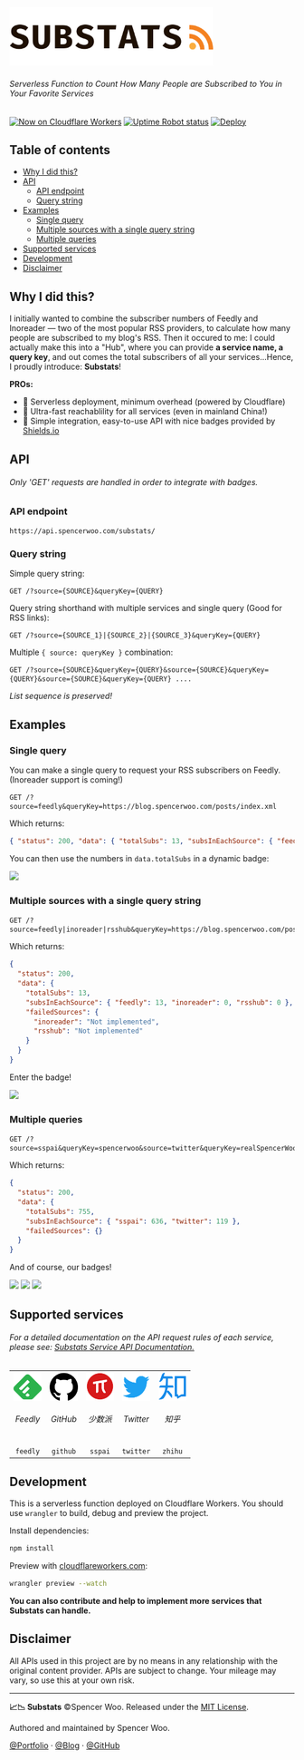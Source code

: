 <img src="./assets/substats.svg" alt="substats-logo" width="360px" height="auto" />

<h6>Serverless Function to Count How Many People are Subscribed to You in Your Favorite Services</h6>

[![Now on Cloudflare Workers](https://img.shields.io/badge/Now%20on-Cloudflare%20Workers-f38020?logo=cloudflare&logoColor=f38020)](https://api.spencerwoo.com/substats/)
[![Uptime Robot status](https://img.shields.io/uptimerobot/status/m784533782-966fa87a7f1afd93c9cc4e51?label=Status&color=00B0D8&logo=probot&logoColor=white)](https://stats.uptimerobot.com/92yjVTmk63/784533782)
[![Deploy](https://github.com/spencerwooo/Substats/workflows/Deploy/badge.svg)](https://github.com/spencerwooo/Substats/actions?query=workflow%3ADeploy)

<h2>Table of contents</h2>

- [Why I did this?](#why-i-did-this)
- [API](#api)
  - [API endpoint](#api-endpoint)
  - [Query string](#query-string)
- [Examples](#examples)
  - [Single query](#single-query)
  - [Multiple sources with a single query string](#multiple-sources-with-a-single-query-string)
  - [Multiple queries](#multiple-queries)
- [Supported services](#supported-services)
- [Development](#development)
- [Disclaimer](#disclaimer)

## Why I did this?

I initially wanted to combine the subscriber numbers of Feedly and Inoreader — two of the most popular RSS providers, to calculate how many people are subscribed to my blog's RSS. Then it occured to me: I could actually make this into a "Hub", where you can provide **a service name, a query key**, and out comes the total subscribers of all your services...Hence, I proudly introduce: **Substats**!

**PROs:**

- 🧊 Serverless deployment, minimum overhead (powered by Cloudflare)
- 🚀 Ultra-fast reachablility for all services (even in mainland China!)
- 🎈 Simple integration, easy-to-use API with nice badges provided by [Shields.io](https://shields.io/)

## API

<h6>Only 'GET' requests are handled in order to integrate with badges.</h6>

### API endpoint

```
https://api.spencerwoo.com/substats/
```

### Query string

Simple query string:

```http
GET /?source={SOURCE}&queryKey={QUERY}
```

Query string shorthand with multiple services and single query (Good for RSS links):

```http
GET /?source={SOURCE_1}|{SOURCE_2}|{SOURCE_3}&queryKey={QUERY}
```

Multiple `{ source: queryKey }` combination:

```http
GET /?source={SOURCE}&queryKey={QUERY}&source={SOURCE}&queryKey={QUERY}&source={SOURCE}&queryKey={QUERY} ....
```

_List sequence is preserved!_

## Examples

### Single query

You can make a single query to request your RSS subscribers on Feedly. (Inoreader support is coming!)

```http
GET /?source=feedly&queryKey=https://blog.spencerwoo.com/posts/index.xml
```

Which returns:

```json
{ "status": 200, "data": { "totalSubs": 13, "subsInEachSource": { "feedly": 13 }, "failedSources": {} } }
```

You can then use the numbers in `data.totalSubs` in a dynamic badge:

[![](https://img.shields.io/badge/dynamic/json?label=Feedly&query=%24.data.totalSubs&url=https%3A%2F%2Fapi.spencerwoo.com%2Fsubstats%2F%3Fsource%3Dfeedly%26queryKey%3Dhttps%3A%2F%2Fblog.spencerwoo.com%2Fposts%2Findex.xml&color=2bb24c&logo=feedly&style=for-the-badge)](https://api.spencerwoo.com/substats/?source=feedly&queryKey=https://blog.spencerwoo.com/posts/index.xml)

### Multiple sources with a single query string

```http
GET /?source=feedly|inoreader|rsshub&queryKey=https://blog.spencerwoo.com/posts/index.xml
```

Which returns:

```json
{
  "status": 200,
  "data": {
    "totalSubs": 13,
    "subsInEachSource": { "feedly": 13, "inoreader": 0, "rsshub": 0 },
    "failedSources": {
      "inoreader": "Not implemented",
      "rsshub": "Not implemented"
    }
  }
}
```

Enter the badge!

[![](https://img.shields.io/badge/dynamic/json?label=RSS%20subs&query=%24.data.totalSubs&url=https%3A%2F%2Fapi.spencerwoo.com%2Fsubstats%2F%3Fsource%3Dfeedly%257Cinoreader%257Crsshub%26queryKey%3Dhttps%3A%2F%2Fblog.spencerwoo.com%2Fposts%2Findex.xml&color=ffa500&logo=rss&style=for-the-badge)](https://api.spencerwoo.com/substats/?source=feedly|inoreader|rsshub&queryKey=https://blog.spencerwoo.com/posts/index.xml)

### Multiple queries

```http
GET /?source=sspai&queryKey=spencerwoo&source=twitter&queryKey=realSpencerWoo
```

Which returns:

```json
{
  "status": 200,
  "data": {
    "totalSubs": 755,
    "subsInEachSource": { "sspai": 636, "twitter": 119 },
    "failedSources": {}
  }
}
```

And of course, our badges!

[![](https://img.shields.io/badge/dynamic/json?label=Social%20media&query=%24.data.totalSubs&url=https%3A%2F%2Fapi.spencerwoo.com%2Fsubstats%2F%3Fsource%3Dsspai%26queryKey%3Dspencerwoo%26source%3Dtwitter%26queryKey%3DrealSpencerWoo&color=brightgreen&style=for-the-badge)](https://api.spencerwoo.com/substats/?source=sspai&queryKey=spencerwoo&source=twitter&queryKey=realSpencerWoo)
[![](https://img.shields.io/badge/dynamic/json?label=%E5%B0%91%E6%95%B0%E6%B4%BE&query=%24.data.subsInEachSource.sspai&url=https%3A%2F%2Fapi.spencerwoo.com%2Fsubstats%2F%3Fsource%3Dsspai%26queryKey%3Dspencerwoo%26source%3Dtwitter%26queryKey%3DrealSpencerWoo&color=d71a1b&style=for-the-badge)](https://api.spencerwoo.com/substats/?source=sspai&queryKey=spencerwoo&source=twitter&queryKey=realSpencerWoo)
[![](https://img.shields.io/badge/dynamic/json?label=Twitter&query=%24.data.subsInEachSource.twitter&url=https%3A%2F%2Fapi.spencerwoo.com%2Fsubstats%2F%3Fsource%3Dsspai%26queryKey%3Dspencerwoo%26source%3Dtwitter%26queryKey%3DrealSpencerWoo&color=1da1f2&logo=twitter&style=for-the-badge)](https://api.spencerwoo.com/substats/?source=sspai&queryKey=spencerwoo&source=twitter&queryKey=realSpencerWoo)

## Supported services

<h6>For a detailed documentation on the API request rules of each service, please see: <a href="./doc/api.md">Substats Service API Documentation.</a></h6>

<table>
  <tr align="center">
    <td><img src="./assets/logo_feedly.png" width="auto" height="50px"/><h6>Feedly</h6></td>
    <td><img src="./assets/logo_github.png" width="auto" height="50px"/><h6>GitHub</h6></td>
    <td><img src="./assets/logo_sspai.png" width="auto" height="50px"/><h6>少数派</h6></td>
    <td><img src="./assets/logo_twitter.png" width="auto" height="50px"/><h6>Twitter</h6></td>
    <td><img src="./assets/logo_zhihu.png" width="auto" height="50px"/><h6>知乎</h6></td>
  </tr>
  <tr align="center">
    <td><code>feedly</code></td>
    <td><code>github</code></td>
    <td><code>sspai</code></td>
    <td><code>twitter</code></td>
    <td><code>zhihu</code></td>
  </tr>
</table>

## Development

This is a serverless function deployed on Cloudflare Workers. You should use `wrangler` to build, debug and preview the project.

Install dependencies:

```bash
npm install
```

Preview with [cloudflareworkers.com](https://cloudflareworkers.com):

```bash
wrangler preview --watch
```

**You can also contribute and help to implement more services that Substats can handle.**

## Disclaimer

All APIs used in this project are by no means in any relationship with the original content provider. APIs are subject to change. Your mileage may vary, so use this at your own risk.

---

**📈📉 Substats** ©Spencer Woo. Released under the [MIT License](./LICENSE).

Authored and maintained by Spencer Woo.

[@Portfolio](https://spencerwoo.com/) · [@Blog](https://blog.spencerwoo.com/) · [@GitHub](https://github.com/spencerwooo)
